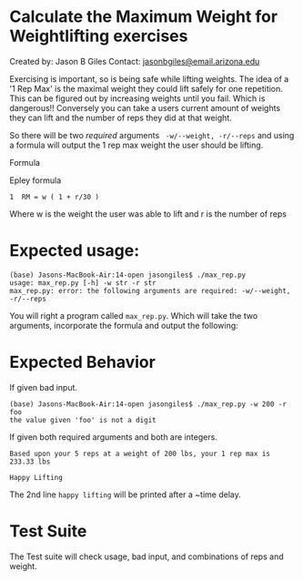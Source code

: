 # Calculate the Maximum Weight for Weightlifting exercises

Created by: Jason B Giles
Contact: jasonbgiles@email.arizona.edu

Exercising is important, so is being safe while lifting weights. The idea of a '1 Rep Max' is the maximal weight they could lift safely for one repetition. This can be figured out by increasing weights until you fail. Which is dangerous!! Conversely you can take a users current amount of weights they can lift and the number of reps they did at that weight.

So there will be two *required* arguments ` -w/--weight, -r/--reps` and using a formula will output the 1 rep max weight the user should be lifting.

Formula


Epley formula

    1  RM = w ( 1 + r/30 )

Where w is the weight the user was able to lift and r is the number of reps


# Expected usage:
```
(base) Jasons-MacBook-Air:14-open jasongiles$ ./max_rep.py
usage: max_rep.py [-h] -w str -r str
max_rep.py: error: the following arguments are required: -w/--weight, -r/--reps
```

You will right a program called `max_rep.py`. Which will take the two arguments, incorporate the formula and output the following:

# Expected Behavior
If given bad input.
```
(base) Jasons-MacBook-Air:14-open jasongiles$ ./max_rep.py -w 200 -r foo
the value given 'foo' is not a digit
```
If given both required arguments and both are integers.
```
Based upon your 5 reps at a weight of 200 lbs, your 1 rep max is 233.33 lbs

Happy Lifting
```

The 2nd line `happy lifting` will be printed after a ~time delay.

# Test Suite

The Test suite will check usage, bad input, and combinations of reps and weight.
